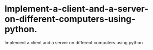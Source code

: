 # Implement-a-client-and-a-server-on-different-computers-using-python.
Implement a client and a server on different computers using python

